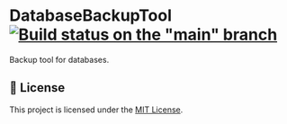# DatabaseBackupTool [![Build status on the "main" branch](https://github.com/Smalls1652/DatabaseBackupTool/actions/workflows/build.yml/badge.svg?branch=main&event=push)](https://github.com/Smalls1652/DatabaseBackupTool/actions/workflows/build.yml)

Backup tool for databases.

## 🤝 License

This project is licensed under the [MIT License](./LICENSE).